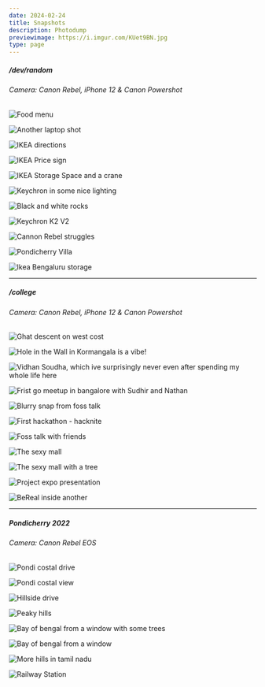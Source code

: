 ```yaml
---
date: 2024-02-24
title: Snapshots
description: Photodump
previewimage: https://i.imgur.com/KUet9BN.jpg
type: page
---
```

##### /dev/random
###### Camera: Canon Rebel, iPhone 12 & Canon Powershot

<div class="image-grid">

![Food menu](https://i.imgur.com/ejDRsdi.jpg)

![Another laptop shot](https://i.imgur.com/BqWCGqP.jpg)

![IKEA directions](https://i.imgur.com/553LQoC.jpg)

![IKEA Price sign](https://i.imgur.com/PukycFJ.jpg)

![IKEA Storage Space and a crane](https://i.imgur.com/RpA1Tbf.jpg)

![Keychron in some nice lighting](https://i.imgur.com/mroJJik.jpg)

![Black and white rocks](https://i.imgur.com/sMMx1f0.jpg)


![Keychron K2 V2](https://i.imgur.com/NVUKPKO.jpg)

![Cannon Rebel struggles](https://i.imgur.com/r1W9ohZ.jpg)

![Pondicherry Villa](https://i.imgur.com/Pu176PH.jpg)

![Ikea Bengaluru storage](https://i.imgur.com/HZ3hHs0.jpg)

</div>

---

##### /college
###### Camera: Canon Rebel, iPhone 12 & Canon Powershot

<div class="image-grid">

<!--[Shot down wall](https://i.imgur.com/4aCMwYW.jpg)-->

<!--[Window through the fort](https://i.imgur.com/A7OPUuM.jpg)-->

![Ghat descent on west cost](https://i.imgur.com/agAwA6L.jpg)

![Hole in the Wall in Kormangala is a vibe!](https://i.imgur.com/zLDGtul.jpg)

![Vidhan Soudha, which ive surprisingly never even after spending my whole life here](https://i.imgur.com/ohigp5U.jpg)

![Frist go meetup in bangalore with Sudhir and Nathan](https://i.imgur.com/G0JYhn1.jpg)

![Blurry snap from foss talk](https://i.imgur.com/7OAa8tn.jpg)

![First hackathon - hacknite](https://i.imgur.com/Yg3di6k.jpg)

![Foss talk with friends](https://i.imgur.com/WGTr4Wq.jpg)

![The sexy mall](https://i.imgur.com/UbeGLEd.jpg)

![The sexy mall with a tree](https://i.imgur.com/W4cJO40.jpg)

![Project expo presentation](https://i.imgur.com/JjjO75w.png)

![BeReal inside another](https://i.imgur.com/5HPnfMy.jpg)

</div>

---

##### Pondicherry 2022
###### Camera: Canon Rebel EOS

<div class="image-grid">

![Pondi costal drive](https://i.imgur.com/EdVqF3s.jpg)

![Pondi costal view](https://i.imgur.com/K5RGcQI.jpg)

![Hillside drive](https://i.imgur.com/KUet9BN.jpg)

![Peaky hills](https://i.imgur.com/h5S0i45.jpg)

![Bay of bengal from a window with some trees](https://i.imgur.com/cgACPjM.jpg)

![Bay of bengal from a window](https://i.imgur.com/rwB61P4.jpg)

![More hills in tamil nadu](https://i.imgur.com/NTrFuRn.jpg)

![Railway Station](https://i.imgur.com/GJIXTg4.jpg)

</div>


<script>
    const galleryImages = document.querySelectorAll('img:not(#theme-toggle)');

    galleryImages.forEach(image => {
        image.addEventListener('click', () => {
            // open source
            window.navigator.vibrate(500);
            window.open(image.src, '_blank');
        });
        // add lazy loading
        image.setAttribute('loading', 'lazy');
    });
</script>

<!-- Some chat GPT'd code for handling images -->
<!-- <div class="image-overlay">
    <span class="close">&times;</span>
    <img loading="lazy" src="" alt="Large image" class="large-image">
</div>

<script>
    const galleryImages = document.querySelectorAll('img:not(#theme-toggle)');
    const imageOverlay = document.querySelector('.image-overlay');
    const largeImage = document.querySelector('.large-image');
    const close = document.querySelector('.close');

    galleryImages.forEach(image => {
        image.addEventListener('click', () => {
        imageOverlay.style.visibility = 'visible';
        imageOverlay.style.opacity = '1';
        largeImage.src = image.src;
        });
    });

    close.addEventListener('click', () => {
        imageOverlay.style.visibility = 'hidden';
        imageOverlay.style.opacity = '0';
    });

    window.addEventListener('keydown', (event) => {
        if (event.key === 'Escape') {
            imageOverlay.style.visibility = 'hidden';
            imageOverlay.style.opacity = '0';
        }
    });


</script> -->
